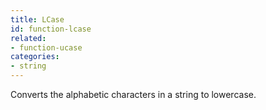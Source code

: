 ```yaml
---
title: LCase
id: function-lcase
related:
- function-ucase
categories:
- string
---
```


Converts the alphabetic characters in a string to lowercase.
